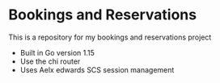 # Bookings and Reservations

This is a repository for my bookings and reservations project
- Built in Go version 1.15
- Use the chi router
- Uses Aelx edwards SCS session management
